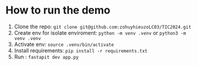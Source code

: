 # How to run the demo
1. Clone the repo: `git clone git@github.com:zohuyhieuzoLC03/TIC2024.git`
2. Create env for isolate enviroment: `python -m venv .venv` or `python3 -m venv .venv`
3. Activate env: `source .venv/bin/activate`
4. Install requirements: `pip install -r requirements.txt`
5. Run : `fastapit dev app.py`